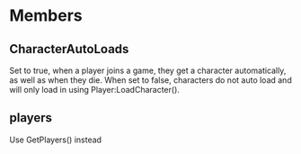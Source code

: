 # Members

## CharacterAutoLoads
Set to true, when a player joins a game, they get a character automatically, as well as when they die.  When set to false, characters do not auto load and will only load in using Player:LoadCharacter().

## players
Use GetPlayers() instead